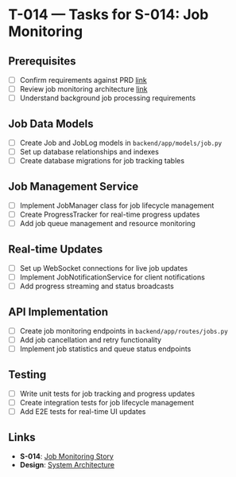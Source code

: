 # T-014 — Tasks for S-014: Job Monitoring

## Prerequisites
- [ ] Confirm requirements against PRD [link](../../docs/product/osint-platform.md)
- [ ] Review job monitoring architecture [link](../../docs/design/osint-platform.md)
- [ ] Understand background job processing requirements

## Job Data Models
- [ ] Create Job and JobLog models in `backend/app/models/job.py`
- [ ] Set up database relationships and indexes
- [ ] Create database migrations for job tracking tables

## Job Management Service
- [ ] Implement JobManager class for job lifecycle management
- [ ] Create ProgressTracker for real-time progress updates
- [ ] Add job queue management and resource monitoring

## Real-time Updates
- [ ] Set up WebSocket connections for live job updates
- [ ] Implement JobNotificationService for client notifications
- [ ] Add progress streaming and status broadcasts

## API Implementation
- [ ] Create job monitoring endpoints in `backend/app/routes/jobs.py`
- [ ] Add job cancellation and retry functionality
- [ ] Implement job statistics and queue status endpoints

## Testing
- [ ] Write unit tests for job tracking and progress updates
- [ ] Create integration tests for job lifecycle management
- [ ] Add E2E tests for real-time UI updates

## Links
- **S-014**: [Job Monitoring Story](../stories/S-014-job-monitoring.md)
- **Design**: [System Architecture](../../docs/design/osint-platform.md)